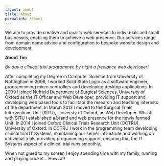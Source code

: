 ```yaml
---
layout: about
title: About
permalink: /about
---
```

We aim to provide creative and quality web services to individuals and small businesses, enabling them to acheive a web presence. Our services range from domain name advice and configuration to bespoke website design and development.


**About Tim**

_By day a clinical trial programmer, by night a freelance web developer!_

After completing my Degree in Computer Science from University of Nottingham in 2006, I worked Solid State Logic as a software engineer, programmming micro controllers and developing desktop applications. In 2009 I joined Nuffield Department of Surgical Sciences, University of Oxford as the IT Officer and Web Developer, providing IT support and developing web based tools to facilitate the research and teaching interests of the department. In March 2013 I moved to the Surgical Trials Interventions Unit (SITU), Universty of Oxford, as Web Developer. Whilst with SITU I established a brand and web presence for the newly formed Unit. In 2014 I joined Oxford Clinical Trials Research Unit (OCTRU), University of Oxford. In OCTRU I work in the programming team developing clinical trial IT Systems, maintaining our server infrustrute and working on individual trials providing programming support, ensuring that the IT Systems aspect of a clinical trial runs smoothly. 

When not glued to my screen I enjoy spending time with my family, running and playing cricket... Howzat!